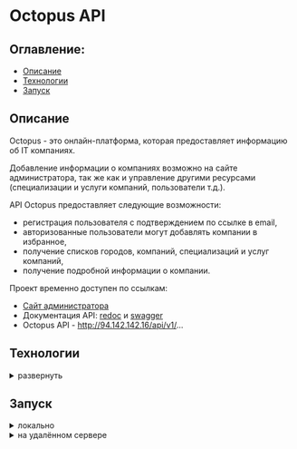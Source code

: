 # Octopus API

## Оглавление:
- [Описание](#описание)
- [Технологии](#технологии)
- [Запуск](#запуск)


## Описание

Octopus - это онлайн-платформа, которая предоставляет информацию об IT компаниях.

Добавление информации о компаниях возможно на сайте администратора, 
так же как и управление другими ресурсами (специализации и услуги компаний, пользователи т.д.).

API Octopus предоставляет следующие возможности:
- регистрация пользователя с подтверждением по ссылке в email,
- авторизованные пользователи могут добавлять компании в избранное,
- получение списков городов, компаний, специализаций и услуг компаний,
- получение подробной информации о компании.

Проект временно доступен по ссылкам:
- [Сайт администратора](http://94.142.142.16/admin)
- Документация API: [redoc](http://94.142.142.16/api/redoc/v1/) и [swagger](http://94.142.142.16/api/swagger/v1/)
- Octopus API - http://94.142.142.16/api/v1/...

## Технологии
<details>
<summary>развернуть</summary>

Python 3.11

Django 4.1

Django REST Framework 3.14.0

DRF-Spectacular 0.26.5

Simple JWT 5.3.0

PostgreSQL 16

[⬆️В начало](#Octopus API)
</details>


## Запуск
<details>
<summary>локально</summary>

1. Установить сервер баз данных PostgreSQL версии 16 и выше ([документация](https://www.postgresql.org/))

2. Создать базу данных PostgreSQL

3. Cоздать и активировать виртуальное окружение:
```markdown
py -3.11 -m venv venv (Windows)
python3 -m venv venv (Linux, MacOS)

source venv/Scripts/activate (Windows)
source venv/bin/activate (Linux, MacOS)
```

4. Обновить pip:
```markdown
python -m pip install --upgrade pip
```

5. Установить зависимости:
```markdown
pip install -r requirements.txt
```

6. Скопировать файл .env_sample_local и переименовать в .env. Установить значения параметров в файле

7. Выполнить миграции:
```markdown
python manage.py makemigrations

python manage.py migrate
```
8. Использовать csv файлы с тестовыми данными о компаниях (csv файлы находятся в папке `db_test_data/csv_files/companies/`)
```markdown
Импортировать тестовые данные о компаниях из csv файлов в БД 
    python manage.py import_data_companies
    
Сохранить тестовые данные о компаниях в json файле
    python -Xutf8 manage.py dumpdata > companies.json
```

9. Импортировать данные о компаниях из json файла в БД
```markdown
python manage.py loaddata ../db_test_data/json_files/companies.json

Содержимое папки db_test_data/media/ скопировать в папку media/
```

10. Создать суперпользователя:
- интерактивно
```markdown
python manage.py createsuperuser
```

- импортировать данные суперпользователя из json файла
```markdown
python manage.py loaddata ../db_test_data/json_files/users.json
    
данные суперпользователя:
    email - su@su.su
    пароль - password
```

11. Запустить проект:
```markdown
python manage.py runserver 8008
```
После запуска проект доступен по адресам:
- cайт администратора
```markdown
http://127.0.0.1:8008/admin
```
- статическая документация API
```markdown
http://127.0.0.1:8008/api/redoc/v1/

http://127.0.0.1:8008/api/swagger/v1/
```
- динамическая документация API (генерируется библиотекой drf-spectacular, доступна при DEBUG=True):
```markdown
http://127.0.0.1:8008/api/dynamic_doc/v1/download/

http://127.0.0.1:8008/api/redoc/v1/dynamic/

http://127.0.0.1:8008/api/swagger/v1/dynamic/
```
- Octopus API
```markdown
http://<server_ip>/api/v1/...
```

[⬆️В начало](#Octopus API)
</details>

<details>
<summary>на удалённом сервере</summary>

1. Скопировать на сервер содержимое папки *infra* кроме папки *scripts*
```shell
scp -r <path_to_folder>/compose_files <username>@<server_pub_ip>:/<path_to_folder>/octopus
scp <path_to_file>/nginx.conf <username>@<server_pub_ip>:/<path_to_folder>/octopus
scp <path_to_file>/.env_sample_remote <username>@<server_pub_ip>:/<path_to_folder>/octopus
```

2. Подключиться к серверу
```shell
ssh <username>@<server_ip>
```

3. Переименовать файл *.env_sample_remote* в *.env*
```shell
mv <path_to_file>/.env_sample_remote <path_to_file>/.env
```

4. Открыть файл *.env* и задать значения параметров
```shell
nano <path_to_file>/.env
```

5. Установить [Docker Engine](https://docs.docker.com/engine/install/ubuntu/)
и [плагин Compose](https://docs.docker.com/compose/install/linux/#install-the-plugin-manually).
Выполнить [действия после установки Linux для Docker Engine](https://docs.docker.com/engine/install/linux-postinstall/).

6. Перейти в папку *compose_files*
```shell
cd <path_to_folder>/compose_files
```

7. Выполнить
- для запуска сервера с тестовыми данными в БД
```shell
docker compose -f docker-compose.dev.yml up -d
```
- для запуска сервера без тестовых данных в БД
```shell
docker compose -f docker-compose.prod.yml up -d
```

После запуска проект доступен по адресам:
- cайт администратора
```markdown
http://<server_ip>/admin
```
- документация API
```markdown
http://<server_ip>/api/redoc/v1/

http://<server_ip>/api/swagger/v1/
```
- Octopus API
```markdown
http://<server_ip>/api/v1/...
```
[⬆️В начало](#Octopus API)
</details>